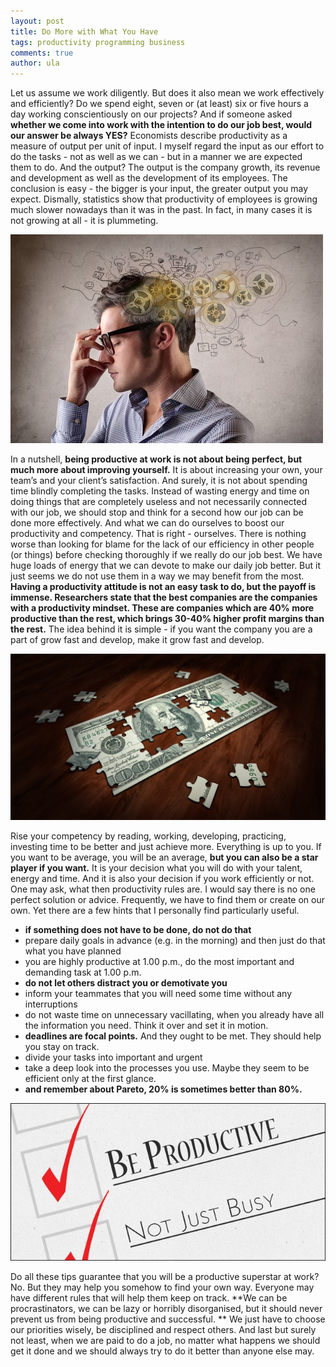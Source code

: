 ```yaml
---
layout: post
title: Do More with What You Have
tags: productivity programming business
comments: true
author: ula
---
```

Let us assume we work diligently. But does it also mean we work effectively and efficiently? Do we spend eight, seven or (at least) six or five hours a day working conscientiously on our projects? And if someone asked **whether we come into work with the intention to do our job best, would our answer be always YES?**
Economists describe productivity as a measure of output per unit of input. I myself regard the input as our effort to do the tasks - not as well as we can - but in a manner we are expected them to do. And the output? The output is the company growth, its revenue and development as well as the development of its employees. The conclusion is easy - the bigger is your input, the greater output you may expect. Dismally, statistics show that productivity of employees is growing much slower nowadays than it was in the past. In fact, in many cases it is not growing at all - it is plummeting.

![Photo 1](/images/do-more-with-what-you-have/photo1.jpg)

In a nutshell, **being productive at work is not about being perfect, but much more about improving yourself.** It is about increasing your own, your team’s and your client’s satisfaction. And surely, it is not about spending time blindly completing the tasks. Instead of wasting energy and time on doing things that are completely useless and not necessarily connected with our job, we should stop and think for a second how our job can be done more effectively. And what we can do ourselves to boost our productivity and competency. That is right - ourselves. There is nothing worse than looking for blame for the lack of our efficiency in other people (or things) before checking thoroughly if we really do our job best.
We have huge loads of energy that we can devote to make our daily job better. But it just seems we do not use them in a way we may benefit from the most. **Having a productivity attitude is not an easy task to do, but the payoff is immense. Researchers state that the best companies are the companies with a productivity mindset. These are companies which are 40% more productive than the rest, which brings 30-40% higher profit margins than the rest.**  The idea behind it is simple - if you want the company you are a part of grow fast and develop, make it grow fast and develop.

![Photo 2](/images/do-more-with-what-you-have/photo2.jpg)

Rise your competency by reading, working, developing, practicing, investing time to be better and just achieve more. Everything is up to you. If you want to be average, you will be an average, **but you can also be a star player if you want.**  It is your decision what you will do with your talent, energy and time.  And it is also your decision if you work efficiently or not.
One may ask, what then productivity rules are. I would say there is no one perfect solution or advice. Frequently, we have to find them or create on our own. Yet there are a few hints that I personally find particularly useful.
 - **if something does not have to be done, do not do that**
 - prepare daily goals in advance (e.g. in the morning) and then just do that what you have planned
 - you are highly productive at 1.00 p.m., do the most important and demanding task at 1.00 p.m.
 - **do not let others distract you or demotivate you**
 - inform your teammates that you will need some time without any interruptions
 - do not waste time on unnecessary vacillating, when you already have all the information you need. Think it over and set it in motion.
 - **deadlines are focal points.** And they ought to be met. They should help you stay on track.
 - divide your tasks into important and urgent
 - take a deep look into the processes you use. Maybe they seem to be efficient only at the first glance.
 - **and remember about Pareto, 20% is sometimes better than 80%.**

![Photo 3](/images/do-more-with-what-you-have/photo3.jpg)

Do all these tips guarantee that you will be a productive superstar at work? No. But they may help you somehow to find your own way. Everyone may have different rules that will help them keep on track. **We can be procrastinators, we can be lazy or horribly disorganised, but it should never prevent us from being productive and successful. ** We just have to choose our priorities wisely, be disciplined and respect others.
And last but surely not least, when we are paid to do a job, no matter what happens we should get it done and we should  always try to do it better than anyone else may.